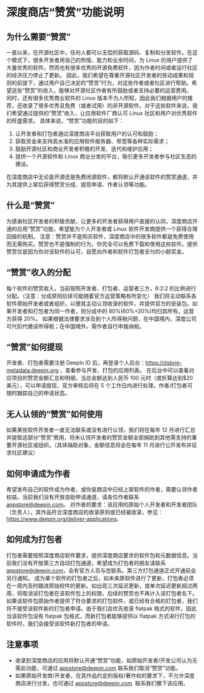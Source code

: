 # 深度商店“赞赏”功能说明

## 为什么需要“赞赏”

一直以来，在开源社区中，任何人都可以无偿的获取源码、复制和分发软件。在这个模式下，很多开发者用自己的热情、能力和业余时间，为 Linux 的用户提供了大量优秀的软件。然而也有很多优秀的开源免费软件，因为作者时间或者运行社区的经济压力停止了更新。
因此，我们希望在尊重开源社区开发者的劳动成果和规则的前提下，通过用户自己决定的“赞赏”行为，对这些作者或者社区进行帮助。希望这些“赞赏”的收入，能够对开源社区作者有所鼓励或者支持必要的运营费用。
同时，还有很多优秀商业软件的 Linux 版本不为人所知，因此我们根据用户的推荐，还收录了很多优秀且免费（或者试用）的非开源软件。对于这些软件来说，我们希望通过提供的“赞赏”收入，让应用软件厂商认可 Linux 社区和用户对优秀软件的旺盛需求。
具体来说，“赞赏”功能的目的如下：

1.  让开发者和打包者通过深度商店平台获取用户的认可和鼓励；
1.  获取资金来支持高水准的应用软件服务器、带宽等各种实际需求；
1.  鼓励开源社区和商业开发者积极的开发、迭代和维护应用；
1.  提供一个开源软件和 Linux 商业分发的平台，吸引更多开发者参与社区生态的建设。

在深度商店中无论是开源还是免费闭源软件，都将默认开通该软件的赞赏通道，并为其提供上架后获得赞赏分成、提现申请、作者认领等功能。

## 什么是“赞赏”

为感谢社区开发者的积极贡献，让更多的开发者获得用户直接的认同，深度商店开通的应用“赞赏”功能，希望能为个人开发者或 Linux 软件开发商提供一个获得合理回报的机制。
注意：赞赏并不是购买软件，深度商店中的很多软件都是免费使用而无需购买。赞赏也不是强制的行为，你完全可以免费下载和使用这些软件。提供赞赏仅是因为你对该软件的认可，自愿向作者和软件打包者支付的小额奖金。

## “赞赏”收入的分配

每个软件的赞赏收入，当前按照开发者、打包者、运营者三方，6:2:2 的比例进行分配。（注意：分成原则后续可能随着官方运营策略有所变化）
我们将主动联系各软件原始开发者或者组织，以便其主动认领收录的软件，并提供官方的安装包。如果开发者和打包者为同一作者，则分成中的 80%(60%+20%)均归其所有，运营方获得 20%。
如果根据法律要求涉及到个人所得税问题，在中国境内，深度公司可代扣代缴该所得税；在中国境外，需作者自行申报纳税。

## “赞赏”如何提现

开发者、打包者需要注册 Deepin ID 后，再登录个人后台：https://dstore-metadata.deepin.org ，查看参与开发、打包的应用列表。
在后台中可以查看对应项目的赞赏金额汇总和明细，当总金额达到人民币 100 元时（或折算达到$20 美元），可以申请提现，官方审核后将在 5 个工作日内进行处理。作者/打包者可随时跟踪自己的申请状态。

## 无人认领的“赞赏”如何使用

如果某些软件开发者一直无法联系或没有进行认领，我们将在每年 12 月进行汇总并提取这部分“赞赏”费用，将未认领开发者的赞赏金额全部捐助到其他需支持的重要开源社区或组织。（具体捐助对象，金额信息将会在每年 11 月进行公开发布并征求社区建议）

## 如何申请成为作者

希望发布自己的软件成为作者，或你是商店中已经上架软件的作者，需要认领作者权益。当前我们没有开放自助申请通道，请各位作者联系 appstore@deepin.com。
对作者的要求：该应用的原始个人开发者和开发者团队（负责人），其作品符合深度商店的收录原则或已经被收录，参见：https://www.deepin.org/deliver-applications.

## 如何成为打包者

打包者需要按照深度商店软件要求，提供深度商店要求的软件包和元数据信息。当前我们没有开放第三方自动打包通道，希望成为打包者的朋友请联系 appstore@deepin.com，会有官方人员与您联系。第三方打包通道正式开通前会另行通知。
成为某个软件的打包者之后，如未来原软件进行了更新，打包者必须在一周内及时跟进原始软件的更新。如出现三次延迟更新，或单次延迟更新超过两周，将取消该打包者在该软件包上的权限，后续的赞赏也不再计入该打包者名下。
如果该软件包原始作者提供了符合要求的打包软件，或已经有合格的打包者，我们将不接受该软件新的打包者申请。由于我们会优先收录 flatpak 格式的软件，因此当该软件包没有 flatpak 包格式，而新打包者能够提供以 flatpak 方式进行打包的软件时，我们会接受该软件新打包者的申请。

## 注意事项

- 收录到深度商店的应用将默认开通“赞赏”功能，如原始开发者/开发公司认为无需此功能，可通过 appstore@deepin.com 联系我们取消“赞赏”功能。
- 如果原始开发商/开发者，在其作品约定的版权/著作权的要求下，不允许深度商店进行分发，也可通过 appstore@deepin.com  联系我们撤下该应用。
